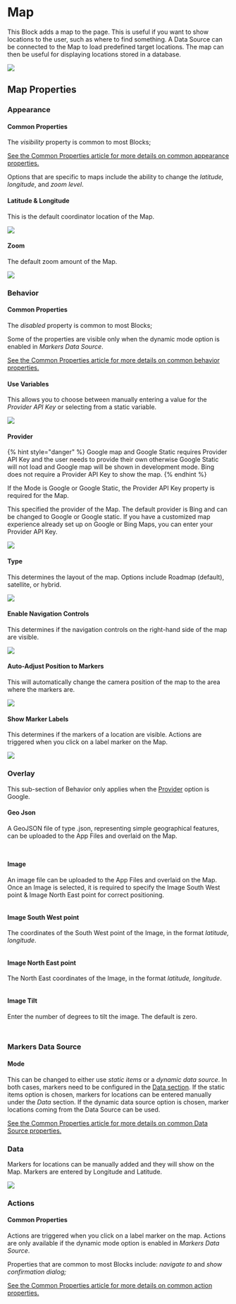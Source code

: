# Map

This Block adds a map to the page. This is useful if you want to show locations to the user, such as where to find something. A Data Source can be connected to the Map to load predefined target locations. The map can then be useful for displaying locations stored in a database.&#x20;

![](<../../.gitbook/assets/image (996).png>)

## Map Properties

### Appearance

#### Common Properties

The _visibility_ property is common to most Blocks;

[See the Common Properties article for more details on common appearance properties.](../common-properties.md#appearance)

Options that are specific to maps include the ability to change the _latitude, longitude_, and _zoom level_.

#### Latitude & Longitude

This is the default coordinator location of the Map.&#x20;

![](<../../.gitbook/assets/image (733).png>)

#### Zoom

The default zoom amount of the Map.

![](<../../.gitbook/assets/image (652).png>)

### Behavior

#### Common Properties

The _disabled_ property is common to most Blocks;

Some of the properties are visible only when the dynamic mode option is enabled in _Markers Data Source_.

&#x20;[See the Common Properties article for more details on common behavior properties.](../common-properties.md#behavior)

#### Use Variables

This allows you to choose between manually entering a value for the _Provider API Key_ or selecting from a static variable.

![](../../.gitbook/assets/Map.gif)

#### Provider&#x20;

{% hint style="danger" %}
Google map and Google Static requires Provider API Key and the user needs to provide their own otherwise Google Static will not load and Google map will be shown in development mode. Bing does not require a Provider API Key to show the map.
{% endhint %}

If the Mode is Google or Google Static, the Provider API Key property is required for the Map.

This specified the provider of the Map. The default provider is Bing and can be changed to Google or Google static. If you have a customized map experience already set up on Google or Bing Maps, you can enter your Provider API Key.

![](<../../.gitbook/assets/image (781).png>)

#### Type

This determines the layout of the map. Options include Roadmap (default), satellite, or hybrid.

![](<../../.gitbook/assets/image (456).png>)

#### Enable Navigation Controls

This determines if the navigation controls on the right-hand side of the map are visible.

![](<../../.gitbook/assets/image (1268).png>)

#### Auto-Adjust Position to Markers

This will automatically change the camera position of the map to the area where the markers are.&#x20;

![](<../../.gitbook/assets/image (935).png>)

#### Show Marker Labels

This determines if the markers of a location are visible. Actions are triggered when you click on a label marker on the Map.

![](<../../.gitbook/assets/image (134).png>)

### Overlay

This sub-section of Behavior only applies when the [Provider](map.md#provider) option is Google. &#x20;

#### Geo Json

A GeoJSON file of type .json, representing simple geographical features, can be uploaded to the App Files and overlaid on the Map.&#x20;

<figure><img src="../../.gitbook/assets/image (256).png" alt=""><figcaption></figcaption></figure>

<figure><img src="../../.gitbook/assets/Map_GeoJSON.PNG" alt=""><figcaption></figcaption></figure>

#### Image

An image file can be uploaded to the App Files and overlaid on the Map. Once an Image is selected, it is required to specify the Image South West point & Image North East point for correct positioning.

<figure><img src="../../.gitbook/assets/image (1838).png" alt=""><figcaption></figcaption></figure>

#### Image South West point

The coordinates of the South West point of the Image, in the format _latitude, longitude_.&#x20;

<figure><img src="../../.gitbook/assets/image (310).png" alt=""><figcaption></figcaption></figure>

#### Image North East point

The North East coordinates of the Image, in the format _latitude, longitude_.&#x20;

<figure><img src="../../.gitbook/assets/image (1675).png" alt=""><figcaption></figcaption></figure>

#### Image Tilt

Enter the number of degrees to tilt the image. The default is zero.

<figure><img src="../../.gitbook/assets/image (1418).png" alt=""><figcaption></figcaption></figure>

<figure><img src="../../.gitbook/assets/Map_ImageTilt.PNG" alt=""><figcaption></figcaption></figure>

### Markers Data Source

#### Mode

This can be changed to either use _static items_ or a _dynamic data source_. In both cases, markers need to be configured in the [Data section](esri-map.md#data). If the static items option is chosen, markers for locations can be entered manually under the _Data_ section. If the dynamic data source option is chosen, marker locations coming from the Data Source can be used.&#x20;

&#x20;[See the Common Properties article for more details on common Data Source properties.](../common-properties.md#data-source)

### Data

Markers for locations can be manually added and they will show on the Map. Markers are entered by Longitude and Latitude.

![](<../../.gitbook/assets/image (991).png>)

### Actions

#### Common Properties

Actions are triggered when you click on a label marker on the map. Actions are only available if the dynamic mode option is enabled in _Markers Data Source_.&#x20;

Properties that are common to most Blocks include: _navigate to_ and _show confirmation dialog;_

[See the Common Properties article for more details on common action properties.](../common-properties.md#action)
